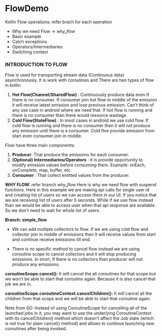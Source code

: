 # FlowDemo
Kotlin Flow operations: refer brach for each operation
<ul>
<li>Why we need Flow -> <i>why_flow</i></li>
<li>Basic example</li>
<li>Catch exceptions</li>
<li>Operators/Intermediaries</li>
<li>Switching context</li>
</ul>

<h3>INTRODUCTION TO FLOW</h3>

 Flow is used for transporting stream data (Continuous data) asynchronously. It is work with coroutines and
 There are two types of flow in kotlin
  1) <b>Hot Flow(Channel/SharedFlow)</b> : Continuously produce data even if there is no consumer. If consumer join hot flow in middle of the emission it will receive latest emission and lose previous emission. Can't think of any use case in android where we need that. If hot flow is running and there is no consumer than there would resource wastage.
 2) <b>Cold Flow(StateFlow)</b> : In most cases in android we use cold flow. If cold flow is running and there is no consumer then it will not produce any emission until there is a consumer. Cold floe provide emission from start even consumer join in middle.
 
 Flow have three main components:
 1) <b>Producer</b>: That produce the emissions for each consumer.
 2) <b>(Optional) Intermediaries/Operators</b> : It is provide opportunity to modify emission values before consuming them. Example: onEach, onComplete, map, buffer, etc.
 3) <b>Consumer</b> : That collect emitted values from the producer.
 

<b>WHY FLOW:</b> refer branch <i>why_flow</i>
Here is why we need flow with suspend functions. Here in this example we are making api calls for single user id and creating list of users so we can access them in our UI.
If you notice that we are receiving list of users after 5 seconds. While if we use flow instead than we would be able to access user when that api response are available. So we don't need to wait for whole list of users.

<b>Branch: simple_flow</b>
- We can add multiple collectors to flow. If we are using cold flow and collector join in middle of emissions then it will receive values from start and continue receive emissions till end. 

- There is no specific method to cancel flow instead we are using coroutine scope to cancel collectors and it will stop producing emissions. In short, If there is no collectors than producer will not produce any emissions. 

 <b>coroutineScope.cancel():</b> It will cancel the all coroutines for that scope but we won't be able to start that coroutins again. Because it is also cancel that job we are in. 
 
 <b>coroutineScope.coroutineContext.cancelChildren():</b> It will cancel all the children from that scope and we will be able to start that coroutine again. 
 
Note from SO: Instead of using CoroutineScope for cancelling all of the launched jobs in it, you may want to use the underlying CoroutineContext with its cancelChildren() method which doesn't affect the Job state (which is not true for plain cancel() method) and allows to continue launching new coroutines after being invoked.
